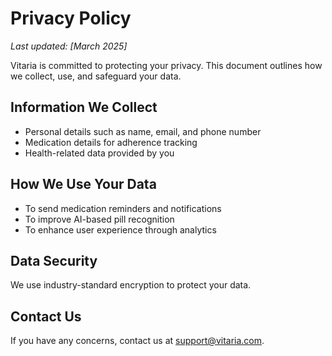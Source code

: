 # Privacy Policy

_Last updated: [March 2025]_

Vitaria is committed to protecting your privacy. This document outlines how we collect, use, and safeguard your data.

## Information We Collect
- Personal details such as name, email, and phone number
- Medication details for adherence tracking
- Health-related data provided by you

## How We Use Your Data
- To send medication reminders and notifications
- To improve AI-based pill recognition
- To enhance user experience through analytics

## Data Security
We use industry-standard encryption to protect your data.

## Contact Us
If you have any concerns, contact us at [support@vitaria.com](mailto:support@vitaria.com).
